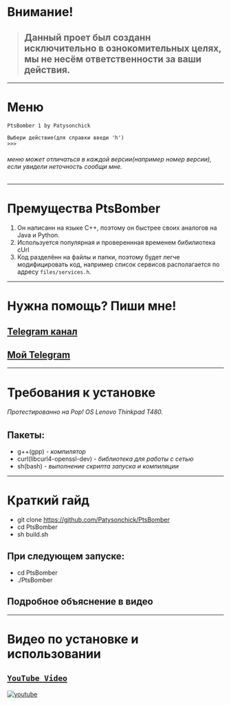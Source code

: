 # **Внимание!**
> ## Данный проет был созданн исключительно в ознокомительных целях, мы не несём ответственности за ваши действия.
___
# Меню
```
PtsBomber 1 by Patysonchick

Выбери действие(для справки введи 'h')
>>> 
```
###### меню может отличаться в каждой версии(например номер версии), если увидели неточность сообщи мне.
___
# Премущества PtsBomber
1. Он написанн на языке C++, поэтому он быстрее своих аналогов на Java и Python.
2. Используется популярная и провереннная временем бибилиотека cUrl
3. Код разделённ на файлы и папки, поэтому будет легче модифицировать код, например список сервисов располагается по адресу ```files/services.h```.
___
# Нужна помощь? Пиши мне!
## [**Telegram канал**](https://t.me/PtsBomber)
## [**Мой Telegram**](https://t.me/SenkeiSenbonzakuraKageyoshi)
___
# Требования к установке
###### *Протестированно на Pop! OS Lenovo Thinkpad T480.*
## Пакеты:
- g++(gpp) *- компилятор*
- curl(libcurl4-openssl-dev) *- библиотека для работы с сетью*
- sh(bash) *- выполнение скрипта запуска и компиляции*
___
# Краткий гайд
- git clone https://github.com/Patysonchick/PtsBomber
- cd PtsBomber
- sh build.sh
## При следующем запуске:
- cd PtsBomber
- ./PtsBomber
## Подробное объяснение в видео
___
# Видео по установке и использовании
## [`YouTube Video`](https://www.youtube.com/watch?v=DEk-ck_ZCFk)
[![youtube](https://i.imgur.com/Au3AjfY.png)](https://www.youtube.com/watch?v=DEk-ck_ZCFk)  
